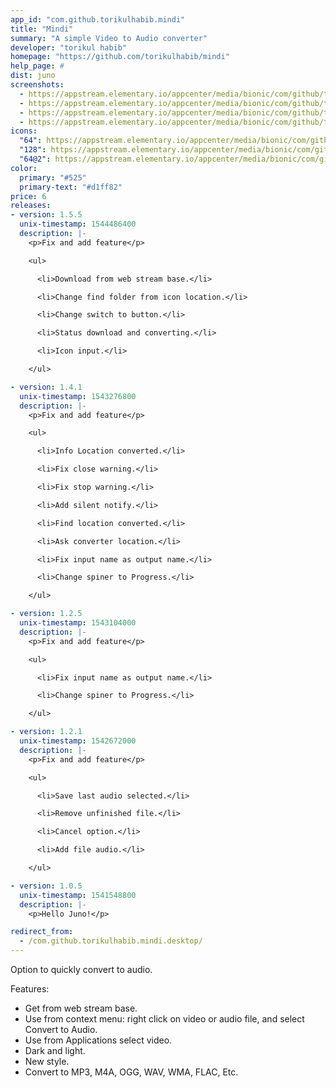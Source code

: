 ```yaml
---
app_id: "com.github.torikulhabib.mindi"
title: "Mindi"
summary: "A simple Video to Audio converter"
developer: "torikul habib"
homepage: "https://github.com/torikulhabib/mindi"
help_page: #
dist: juno
screenshots:
  - https://appstream.elementary.io/appcenter/media/bionic/com/github/torikulhabib.mindi/1E1AC6DC9C6F97D1982BEBD2CC9960D3/screenshots/image-1_orig.png
  - https://appstream.elementary.io/appcenter/media/bionic/com/github/torikulhabib.mindi/1E1AC6DC9C6F97D1982BEBD2CC9960D3/screenshots/image-2_orig.png
  - https://appstream.elementary.io/appcenter/media/bionic/com/github/torikulhabib.mindi/1E1AC6DC9C6F97D1982BEBD2CC9960D3/screenshots/image-3_orig.png
  - https://appstream.elementary.io/appcenter/media/bionic/com/github/torikulhabib.mindi/1E1AC6DC9C6F97D1982BEBD2CC9960D3/screenshots/image-4_orig.png
icons:
  "64": https://appstream.elementary.io/appcenter/media/bionic/com/github/torikulhabib.mindi/1E1AC6DC9C6F97D1982BEBD2CC9960D3/icons/64x64/com.github.torikulhabib.mindi_com.github.torikulhabib.mindi.png
  "128": https://appstream.elementary.io/appcenter/media/bionic/com/github/torikulhabib.mindi/1E1AC6DC9C6F97D1982BEBD2CC9960D3/icons/128x128/com.github.torikulhabib.mindi_com.github.torikulhabib.mindi.png
  "64@2": https://appstream.elementary.io/appcenter/media/bionic/com/github/torikulhabib.mindi/1E1AC6DC9C6F97D1982BEBD2CC9960D3/icons/64x64@2/com.github.torikulhabib.mindi_com.github.torikulhabib.mindi.png
color:
  primary: "#525"
  primary-text: "#d1ff82"
price: 6
releases:
- version: 1.5.5
  unix-timestamp: 1544486400
  description: |-
    <p>Fix and add feature</p>

    <ul>

      <li>Download from web stream base.</li>

      <li>Change find folder from icon location.</li>

      <li>Change switch to button.</li>

      <li>Status download and converting.</li>

      <li>Icon input.</li>

    </ul>

- version: 1.4.1
  unix-timestamp: 1543276800
  description: |-
    <p>Fix and add feature</p>

    <ul>

      <li>Info Location converted.</li>

      <li>Fix close warning.</li>

      <li>Fix stop warning.</li>

      <li>Add silent notify.</li>

      <li>Find location converted.</li>

      <li>Ask converter location.</li>

      <li>Fix input name as output name.</li>

      <li>Change spiner to Progress.</li>

    </ul>

- version: 1.2.5
  unix-timestamp: 1543104000
  description: |-
    <p>Fix and add feature</p>

    <ul>

      <li>Fix input name as output name.</li>

      <li>Change spiner to Progress.</li>

    </ul>

- version: 1.2.1
  unix-timestamp: 1542672000
  description: |-
    <p>Fix and add feature</p>

    <ul>

      <li>Save last audio selected.</li>

      <li>Remove unfinished file.</li>

      <li>Cancel option.</li>

      <li>Add file audio.</li>

    </ul>

- version: 1.0.5
  unix-timestamp: 1541548800
  description: |-
    <p>Hello Juno!</p>

redirect_from:
  - /com.github.torikulhabib.mindi.desktop/
---
```

<p>Option to quickly convert to audio.</p>
<p>Features:</p>
<ul>
  <li>Get from web stream base.</li>
  <li>Use from context menu: right click on video or audio file, and select Convert to Audio.</li>
  <li>Use from Applications select video.</li>
  <li>Dark and light.</li>
  <li>New style.</li>
  <li>Convert to MP3, M4A, OGG, WAV, WMA, FLAC, Etc.</li>
</ul>
<p></p>
